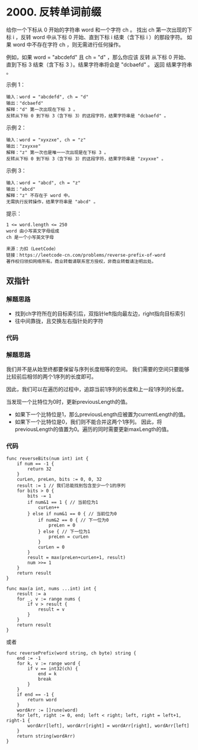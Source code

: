 # 2000. 反转单词前缀
给你一个下标从 0 开始的字符串 word 和一个字符 ch 。
找出 ch 第一次出现的下标 i ，反转 word 中从下标 0 开始、直到下标 i 结束（含下标 i ）的那段字符。
如果 word 中不存在字符 ch ，则无需进行任何操作。

例如，如果 word = "abcdefd" 且 ch = "d" ，那么你应该 反转 从下标 0 开始、直到下标 3 结束（含下标 3 ）。结果字符串将会是 "dcbaefd" 。
返回 结果字符串 。



示例 1：
```
输入：word = "abcdefd", ch = "d"
输出："dcbaefd"
解释："d" 第一次出现在下标 3 。
反转从下标 0 到下标 3（含下标 3）的这段字符，结果字符串是 "dcbaefd" 。
```
示例 2：
```
输入：word = "xyxzxe", ch = "z"
输出："zxyxxe"
解释："z" 第一次也是唯一一次出现是在下标 3 。
反转从下标 0 到下标 3（含下标 3）的这段字符，结果字符串是 "zxyxxe" 。
```
示例 3：
```
输入：word = "abcd", ch = "z"
输出："abcd"
解释："z" 不存在于 word 中。
无需执行反转操作，结果字符串是 "abcd" 。
```

提示：
```
1 <= word.length <= 250
word 由小写英文字母组成
ch 是一个小写英文字母
```

```
来源：力扣（LeetCode）
链接：https://leetcode-cn.com/problems/reverse-prefix-of-word
著作权归领扣网络所有。商业转载请联系官方授权，非商业转载请注明出处。
```
## 双指针
### 解题思路
+ 找到ch字符所在的目标索引后，双指针left指向最左边，right指向目标索引
+ 往中间靠拢，且交换左右指针处的字符

### 代码

### 解题思路
我们并不是从始至终都要保留与序列长度相等的空间。
我们需要的空间只要能够比较前后相邻的两个1序列的长度即可。

因此，我们可以在遍历的过程中，追踪当前1序列的长度和上一段1序列的长度。

当发现一个比特位为0时，更新previousLength的值。
+ 如果下一个比特位是1，那么previousLength应被置为currentLength的值。
+ 如果下一个比特位是0，我们则不能合并这两个1序列。 因此，将previousLength的值置为0。遍历的同时需要更新maxLength的值。

### 代码

```golang
func reverseBits(num int) int {
	if num == -1 {
		return 32
	}
	curLen, preLen, bits := 0, 0, 32
	result := 1 // 我们总能找到包含至少一个1的序列
	for bits > 0 {
		bits -= 1
		if num&1 == 1 { // 当前位为1
			curLen++
		} else if num&1 == 0 { // 当前位为0
			if num&2 == 0 { // 下一位为0
				preLen = 0
			} else { // 下一位为1
				preLen = curLen
			}
			curLen = 0
		}
		result = max(preLen+curLen+1, result)
		num >>= 1
	}
	return result
}

func max(a int, nums ...int) int {
	result := a
	for _, v := range nums {
		if v > result {
			result = v
		}
	}
	return result
}

```
或者
```golang
func reversePrefix(word string, ch byte) string {
	end := -1
	for k, v := range word {
		if v == int32(ch) {
			end = k
			break
		}
	}
	if end == -1 {
		return word
	}
	wordArr := []rune(word)
	for left, right := 0, end; left < right; left, right = left+1, right-1 {
		wordArr[left], wordArr[right] = wordArr[right], wordArr[left]
	}
	return string(wordArr)
}
```